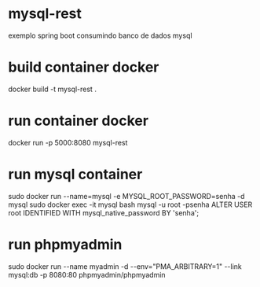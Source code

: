 # mysql-rest
exemplo spring boot consumindo banco de dados mysql

# build container docker
docker build -t mysql-rest .

# run container docker
docker run -p 5000:8080 mysql-rest

# run mysql container
sudo docker run --name=mysql -e MYSQL_ROOT_PASSWORD=senha -d mysql
sudo docker exec -it mysql bash
mysql -u root -psenha
ALTER USER root IDENTIFIED WITH mysql_native_password BY 'senha';

# run phpmyadmin 
sudo docker run --name myadmin -d --env="PMA_ARBITRARY=1" --link mysql:db -p 8080:80 phpmyadmin/phpmyadmin
